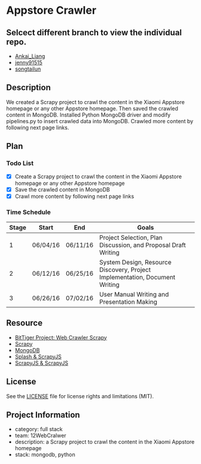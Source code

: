 # Appstore Crawler

## Selcect different branch to view the individual repo.
  - [Ankai_Liang](https://github.com/BitTigerInst/-12WebCralwer/tree/Ankai_Liang)
  - [jenny91515](https://github.com/BitTigerInst/-12WebCralwer/tree/jenny91515)
  - [songtailun](https://github.com/BitTigerInst/-12WebCralwer/tree/songtailun)

## Description
We created a Scrapy project to crawl the content in the Xiaomi Appstore homepage or any other Appstore homepage. Then saved the crawled content in MongoDB. Installed Python MongoDB driver and modify pipelines.py to insert crawled data into MongoDB. Crawled more content by following next page links. 
## Plan

### Todo List
- [x] Create a Scrapy project to crawl the content in the Xiaomi Appstore homepage or any other Appstore homepage
- [x] Save the crawled content in MongoDB
- [x] Crawl more content by following next page links

### Time Schedule


| Stage | Start  | End | Goals |
| ------------- | ------------- | ------------- | ------------- |
| 1 | 06/04/16  | 06/11/16  | Project Selection, Plan Discussion, and Proposal Draft Writing |
| 2 | 06/12/16  | 06/25/16  | System Design, Resource Discovery, Project Implementation, Document Writing  |
| 3 | 06/26/16  | 07/02/16  | User Manual Writing and Presentation Making  |

## Resource
- [BitTiger Project: Web Crawler Scrapy](https://www.bittiger.io/microproject/oYDSG6MSFihpiNJ66)
- [Scrapy](http://scrapy.org)
- [MongoDB](https://www.mongodb.org)
- [Splash & ScrapyJS](https://github.com/scrapinghub/scrapy-splash)
- [ScrapyJS & ScrapyJS](https://blog.scrapinghub.com/2015/03/02/handling-javascript-in-scrapy-with-splash/)

## License
See the [LICENSE](LICENSE.md) file for license rights and limitations (MIT).

## Project Information
- category: full stack
- team: 12WebCralwer
- description: a Scrapy project to crawl the content in the Xiaomi Appstore homepage
- stack: mongodb, python

